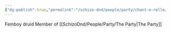 ```yaml
---
{"dg-publish":true,"permalink":"/schizo-dnd/people/party/chant-e-relle/"}
---
```



Femboy druid
Member of [[SchizoDnd/People/Party/The Party\|The Party]]